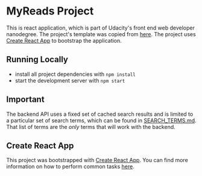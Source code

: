 # MyReads Project

This is react application, which is part of Udacity's front end web developer nanodegree. The project's template was copied from [here][1]. The project uses [Create React App][2] to bootstrap the application.

## Running Locally

* install all project dependencies with `npm install`
* start the development server with `npm start`


## Important
The backend API uses a fixed set of cached search results and is limited to a particular set of search terms, which can be found in [SEARCH_TERMS.md](SEARCH_TERMS.md). That list of terms are the _only_ terms that will work with the backend.

## Create React App

This project was bootstrapped with [Create React App](https://github.com/facebookincubator/create-react-app). You can find more information on how to perform common tasks [here](https://github.com/facebookincubator/create-react-app/blob/master/packages/react-scripts/template/README.md).

[1]: https://github.com/udacity/reactnd-project-myreads-starter
[2]: https://github.com/facebookincubator/create-react-app
